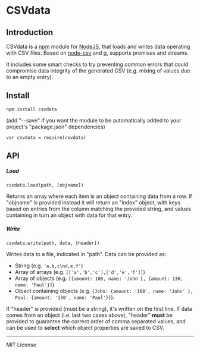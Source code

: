 # CSVdata

## Introduction

CSVdata is a [npm](http://npmjs.org) module for [NodeJS](http://nodejs.org/), that loads and writes data operating with CSV files. Based on [node-csv](http://github.com/wdavidw/node-csv) and [q](http://github.com/kriskowal/q), supports promises and streams.

It includes some smart checks to try preventing common errors that could compromise data integrity of the generated CSV (e.g. mixing of values due to an empty entry).

## Install

`npm install csvdata`

(add "--save" if you want the module to be automatically added to your project's "package.json" dependencies)

`var csvdata = require(csvdata)`

## API

##### Load
`csvdata.load(path, [objname])`

Returns an array where each item is an object containing data from a row. If "objname" is provided instead it will return an "index" object, with keys based on entries from the column matching the provided string, and values containing in turn an object with data for that entry.

##### Write
`csvdata.write(path, data, [header])`

Writes data to a file, indicated in "path". Data can be provided as:

 - String (e.g. `'a,b,c\nd,e,f'`)
 - Array of arrays (e.g. `[['a','b','c'],['d','e','f']]`)
 - Array of objects (e.g. `[{amount: 100, name: 'John'}, {amount: 130, name: 'Paul'}]`)
 - Object containing objects (e.g. `{John: {amount: '100', name: 'John' }, Paul: {amount: '130', name: 'Paul'}}`).

If "header" is provided (must be a string), it's written on the first line. If data comes from an object (i.e. last two cases above), "header" **must** be provided to guarantee the correct order of comma separated values, and can be used to **select** which object properties are saved to CSV.

***

MIT License